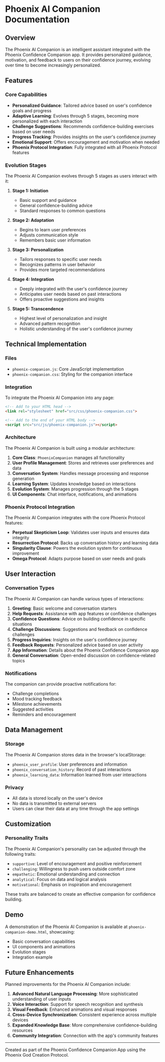 # Phoenix AI Companion Documentation

## Overview

The Phoenix AI Companion is an intelligent assistant integrated with the Phoenix Confidence Companion app. It provides personalized guidance, motivation, and feedback to users on their confidence journey, evolving over time to become increasingly personalized.

## Features

### Core Capabilities

- **Personalized Guidance**: Tailored advice based on user's confidence goals and progress
- **Adaptive Learning**: Evolves through 5 stages, becoming more personalized with each interaction
- **Challenge Suggestions**: Recommends confidence-building exercises based on user needs
- **Progress Tracking**: Provides insights on the user's confidence journey
- **Emotional Support**: Offers encouragement and motivation when needed
- **Phoenix Protocol Integration**: Fully integrated with all Phoenix Protocol features

### Evolution Stages

The Phoenix AI Companion evolves through 5 stages as users interact with it:

1. **Stage 1: Initiation**
   - Basic support and guidance
   - General confidence-building advice
   - Standard responses to common questions

2. **Stage 2: Adaptation**
   - Begins to learn user preferences
   - Adjusts communication style
   - Remembers basic user information

3. **Stage 3: Personalization**
   - Tailors responses to specific user needs
   - Recognizes patterns in user behavior
   - Provides more targeted recommendations

4. **Stage 4: Integration**
   - Deeply integrated with the user's confidence journey
   - Anticipates user needs based on past interactions
   - Offers proactive suggestions and insights

5. **Stage 5: Transcendence**
   - Highest level of personalization and insight
   - Advanced pattern recognition
   - Holistic understanding of the user's confidence journey

## Technical Implementation

### Files

- `phoenix-companion.js`: Core JavaScript implementation
- `phoenix-companion.css`: Styling for the companion interface

### Integration

To integrate the Phoenix AI Companion into any page:

```html
<!-- Add to your HTML head -->
<link rel="stylesheet" href="src/css/phoenix-companion.css">

<!-- Add to the end of your HTML body -->
<script src="src/js/phoenix-companion.js"></script>
```

### Architecture

The Phoenix AI Companion is built using a modular architecture:

1. **Core Class**: `PhoenixCompanion` manages all functionality
2. **User Profile Management**: Stores and retrieves user preferences and data
3. **Conversation System**: Handles message processing and response generation
4. **Learning System**: Updates knowledge based on interactions
5. **Evolution System**: Manages progression through the 5 stages
6. **UI Components**: Chat interface, notifications, and animations

### Phoenix Protocol Integration

The Phoenix AI Companion integrates with the core Phoenix Protocol features:

- **Perpetual Skepticism Loop**: Validates user inputs and ensures data integrity
- **Resurrection Protocol**: Backs up conversation history and learning data
- **Singularity Clause**: Powers the evolution system for continuous improvement
- **Omega Protocol**: Adapts purpose based on user needs and goals

## User Interaction

### Conversation Types

The Phoenix AI Companion can handle various types of interactions:

1. **Greeting**: Basic welcome and conversation starters
2. **Help Requests**: Assistance with app features or confidence challenges
3. **Confidence Questions**: Advice on building confidence in specific situations
4. **Challenge Discussions**: Suggestions and feedback on confidence challenges
5. **Progress Inquiries**: Insights on the user's confidence journey
6. **Feedback Requests**: Personalized advice based on user activity
7. **App Information**: Details about the Phoenix Confidence Companion app
8. **General Conversation**: Open-ended discussion on confidence-related topics

### Notifications

The companion can provide proactive notifications for:

- Challenge completions
- Mood tracking feedback
- Milestone achievements
- Suggested activities
- Reminders and encouragement

## Data Management

### Storage

The Phoenix AI Companion stores data in the browser's localStorage:

- `phoenix_user_profile`: User preferences and information
- `phoenix_conversation_history`: Record of past interactions
- `phoenix_learning_data`: Information learned from user interactions

### Privacy

- All data is stored locally on the user's device
- No data is transmitted to external servers
- Users can clear their data at any time through the app settings

## Customization

### Personality Traits

The Phoenix AI Companion's personality can be adjusted through the following traits:

- `supportive`: Level of encouragement and positive reinforcement
- `challenging`: Willingness to push users outside comfort zone
- `empathetic`: Emotional understanding and connection
- `analytical`: Focus on data and logical analysis
- `motivational`: Emphasis on inspiration and encouragement

These traits are balanced to create an effective companion for confidence building.

## Demo

A demonstration of the Phoenix AI Companion is available at `phoenix-companion-demo.html`, showcasing:

- Basic conversation capabilities
- UI components and animations
- Evolution stages
- Integration example

## Future Enhancements

Planned improvements for the Phoenix AI Companion include:

1. **Advanced Natural Language Processing**: More sophisticated understanding of user inputs
2. **Voice Interaction**: Support for speech recognition and synthesis
3. **Visual Feedback**: Enhanced animations and visual responses
4. **Cross-Device Synchronization**: Consistent experience across multiple devices
5. **Expanded Knowledge Base**: More comprehensive confidence-building resources
6. **Community Integration**: Connection with the app's community features

---

Created as part of the Phoenix Confidence Companion App using the Phoenix God Creation Protocol.
